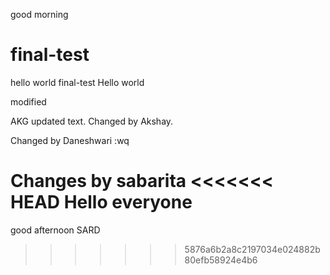 good morning
# final-test
hello world
final-test
Hello world

modified

AKG
updated text.
Changed by Akshay.


Changed by Daneshwari
:wq

Changes by sabarita
<<<<<<< HEAD
Hello everyone
=======
good afternoon SARD
>>>>>>> 5876a6b2a8c2197034e024882b80efb58924e4b6
